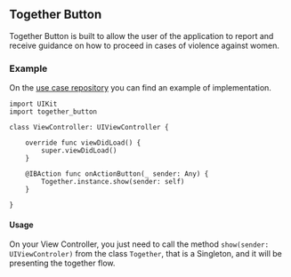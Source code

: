 ## Together Button
Together Button is built to allow the user of the application to report and receive guidance on how to proceed in cases of violence against women.

### Example
On the [use case repository](https://github.com/together-project/together-button-use-case) you can find an example of implementation.

```
import UIKit
import together_button

class ViewController: UIViewController {

    override func viewDidLoad() {
        super.viewDidLoad()
    }

    @IBAction func onActionButton(_ sender: Any) {
        Together.instance.show(sender: self)
    }
    
}
```


#### Usage
On your View Controller, you just need to call the method ```show(sender: UIViewControler)``` from the class ```Together```, that is a Singleton, and it will be presenting the together flow.
